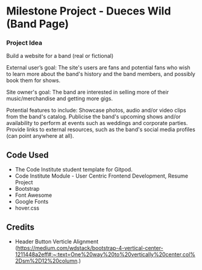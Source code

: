 # Milestone Project - Dueces Wild (Band Page)

### Project Idea
Build a website for a band (real or fictional)

External user’s goal:
The site's users are fans and potential fans who wish to learn more about the band's history and the band members, and possibly book them for shows.

Site owner's goal:
The band are interested in selling more of their music/merchandise and getting more gigs.

Potential features to include:
Showcase photos, audio and/or video clips from the band's catalog.
Publicise the band's upcoming shows and/or availability to perform at events such as weddings and corporate parties.
Provide links to external resources, such as the band's social media profiles (can point anywhere at all).

## Code Used

- The Code Institute student template for Gitpod.
- Code Institute Module - User Centric Frontend Development, Resume Project
- Bootstrap
- Font Awesome
- Google Fonts
- hover.css

## Credits
- Header Button Verticle Alignment (https://medium.com/wdstack/bootstrap-4-vertical-center-1211448a2eff#:~:text=One%20way%20to%20vertically%20center,col%2Dsm%2D12%20column.)
